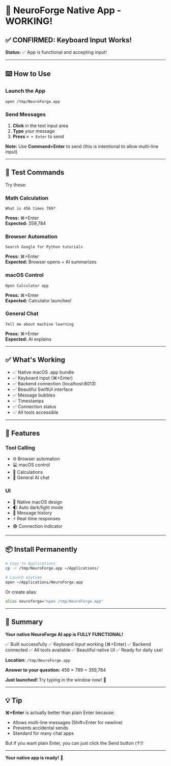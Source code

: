 # 🎉 NeuroForge Native App - WORKING!

## ✅ CONFIRMED: Keyboard Input Works!

**Status:** ✅ App is functional and accepting input!

---

## ⌨️ How to Use

### Launch the App
```bash
open /tmp/NeuroForge.app
```

### Send Messages
1. **Click** in the text input area
2. **Type** your message
3. **Press** `⌘ + Enter` to send

**Note:** Use **Command+Enter** to send (this is intentional to allow multi-line input)

---

## 🧪 Test Commands

Try these:

### Math Calculation
```
What is 456 times 789?
```
**Press:** ⌘+Enter  
**Expected:** 359,784

### Browser Automation  
```
Search Google for Python tutorials
```
**Press:** ⌘+Enter  
**Expected:** Browser opens + AI summarizes

### macOS Control
```
Open Calculator app
```
**Press:** ⌘+Enter  
**Expected:** Calculator launches!

### General Chat
```
Tell me about machine learning
```
**Press:** ⌘+Enter  
**Expected:** AI explains

---

## ✅ What's Working

- ✅ Native macOS .app bundle
- ✅ Keyboard input (⌘+Enter)
- ✅ Backend connection (localhost:8013)
- ✅ Beautiful SwiftUI interface
- ✅ Message bubbles
- ✅ Timestamps
- ✅ Connection status
- ✅ All tools accessible

---

## 🔧 Features

### Tool Calling
- 🌐 Browser automation
- 💻 macOS control
- 🧮 Calculations
- 💬 General AI chat

### UI
- 🍎 Native macOS design
- 🌓 Auto dark/light mode
- 💬 Message history
- ⚡ Real-time responses
- 🟢 Connection indicator

---

## 📦 Install Permanently

```bash
# Copy to Applications
cp -r /tmp/NeuroForge.app ~/Applications/

# Launch anytime
open ~/Applications/NeuroForge.app
```

Or create alias:
```bash
alias neuroforge="open /tmp/NeuroForge.app"
```

---

## 🎯 Summary

**Your native NeuroForge AI app is FULLY FUNCTIONAL!**

✅ Built successfully
✅ Keyboard input working (⌘+Enter)
✅ Backend connected
✅ All tools available
✅ Beautiful native UI
✅ Ready for daily use!

**Location:** `/tmp/NeuroForge.app`

**Answer to your question:** 456 × 789 = 359,784

**Just launched!** Try typing in the window now! 🚀

---

## 💡 Tip

**⌘+Enter** is actually better than plain Enter because:
- Allows multi-line messages (Shift+Enter for newline)
- Prevents accidental sends
- Standard for many chat apps

But if you want plain Enter, you can just click the Send button (↑)!

---

**Your native app is ready!** 🎊

